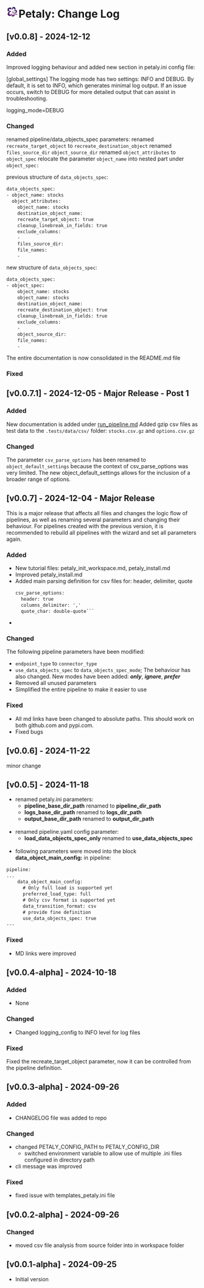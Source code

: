# ![](https://raw.githubusercontent.com/petaly-labs/petaly/main/images/logo/petaly_favicon_small.png)Petaly: Change Log

## [v0.0.8] - 2024-12-12

### Added

Improved logging behaviour and added new section in petaly.ini config file:

[global_settings]
The logging mode has two settings: INFO and DEBUG.
By default, it is set to INFO, which generates minimal log output.
If an issue occurs, switch to DEBUG for more detailed output that can assist in troubleshooting.

logging_mode=DEBUG

### Changed

renamed pipeline/data_objects_spec parameters:
renamed `recreate_target_object` to `recreate_destination_object`
renamed `files_source_dir` `object_source_dir`
renamed `object_attributes` to `object_spec` 
relocate the parameter `object_name` into nested part under `object_spec:` 

previous structure of `data_objects_spec`:

```
data_objects_spec:
- object_name: stocks
  object_attributes:
    object_name: stocks
    destination_object_name:
    recreate_target_object: true
    cleanup_linebreak_in_fields: true
    exclude_columns: 
    -
    files_source_dir:
    file_names:
    -
```

new structure of `data_objects_spec`:

```
data_objects_spec:
- object_spec:
    object_name: stocks
    object_name: stocks
    destination_object_name:
    recreate_destination_object: true
    cleanup_linebreak_in_fields: true
    exclude_columns: 
    -
    object_source_dir:
    file_names:
    -
```

The entire documentation is now consolidated in the README.md file

### Fixed

## [v0.0.7.1] - 2024-12-05 - Major Release - Post 1

### Added

New documentation is added under [run_pipeline.md](.docs/tutorial/run_pipeline.md)
Added gzip csv files as test data to the `.tests/data/csv/` folder: `stocks.csv.gz` and `options.csv.gz`

### Changed

The parameter `csv_parse_options` has been renamed to `object_default_settings` because the context of csv_parse_options was very limited. 
The new object_default_settings allows for the inclusion of a broader range of options.

## [v0.0.7] - 2024-12-04 - Major Release

This is a major release that affects all files and changes the logic flow of pipelines, as well as renaming several parameters and changing their behaviour.
For pipelines created with the previous version, it is recommended to rebuild all pipelines with the wizard and set all parameters again.

### Added

- New tutorial files: petaly_init_workspace.md, petaly_install.md
- Improved petaly_install.md
- Added main parsing definition for csv files for: header, delimiter, quote
  ```
  csv_parse_options:
    header: true
    columns_delimiter: ','
    quote_char: double-quote```
- 
### Changed
The following pipeline parameters have been modified:
- `endpoint_type` to `connector_type`
- `use_data_objects_spec` to `data_objects_spec_mode`; The behaviour has also changed. New modes have been added: ***only***, ***ignore***, ***prefer***
- Removed all unused parameters
- Simplified the entire pipeline to make it easier to use
      
### Fixed
- All md links have been changed to absolute paths. This should work on both github.com and pypi.com. 
- Fixed bugs

## [v0.0.6] - 2024-11-22
minor change

## [v0.0.5] - 2024-11-18

- renamed petaly.ini parameters:
  - **pipeline_base_dir_path** renamed to **pipeline_dir_path**
  - **logs_base_dir_path** renamed to **logs_dir_path**
  - **output_base_dir_path** renamed to **output_dir_path**
<br><br>
- renamed pipeline.yaml config parameter:
  - **load_data_objects_spec_only** renamed to **use_data_objects_spec**
<br><br>
- following parameters were moved into the block **data_object_main_config:** in pipeline:  
```
pipeline:
...
    data_object_main_config:   
      # Only full load is supported yet
      preferred_load_type: full
      # Only csv format is supported yet  
      data_transition_format: csv
      # provide fine definition 
      use_data_objects_spec: true
---      
```
### Fixed

- MD links were improved

## [v0.0.4-alpha] - 2024-10-18 
### Added
- None
### Changed
- Changed logging_config to INFO level for log files
### Fixed
Fixed the recreate_target_object parameter, now it can be controlled from the pipeline definition.

## [v0.0.3-alpha] - 2024-09-26 
### Added
- CHANGELOG file was added to repo   
### Changed
- changed PETALY_CONFIG_PATH to PETALY_CONFIG_DIR
  - switched environment variable to allow use of multiple .ini files configured in directory path
- cli message was improved 
### Fixed
- fixed issue with templates_petaly.ini file

## [v0.0.2-alpha] - 2024-09-26 
### Changed
- moved csv file analysis from source folder into in workspace folder
## [v0.0.1-alpha] - 2024-09-25 
- Initial version